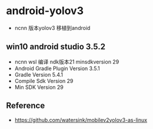 # android-yolov3
- ncnn 版本yolov3 移植到android
## win10 android studio 3.5.2 
- ncnn wsl 编译 ndk版本21 minsdkversion 29 
- Android Gradle Plugin Version 3.5.1
- Gradle Version 5.4.1
- Compile Sdk Version 29
- Min SDK Version 29



## Reference

- https://github.com/watersink/mobilev2yolov3-as-linux
